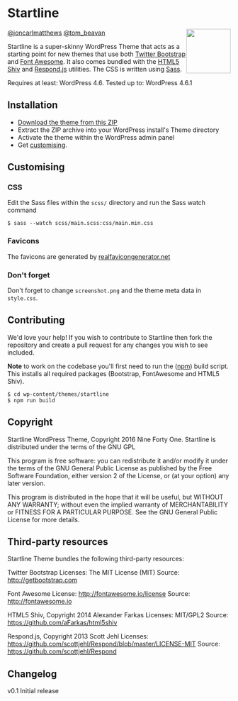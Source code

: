 # Startline

<img src="https://raw.githubusercontent.com/ninefortyone/startline/master/img/logo.png" style="float:right;display:block" height="100">

[@joncarlmatthews](https://twitter.com/joncarlmatthews) [@tom_beavan](https://twitter.com/tom_beavan)

Startline is a super-skinny WordPress Theme that acts as a starting point for new themes that use both [Twitter Bootstrap](http://getbootstrap.com/) and [Font Awesome](http://fontawesome.io/). It also comes bundled with the [HTML5 Shiv](https://github.com/aFarkas/html5shiv) and [Respond.js](https://github.com/scottjehl/Respond) utilities. The CSS is written using [Sass](http://sass-lang.com/).

Requires at least: WordPress 4.6. Tested up to: WordPress 4.6.1

## Installation

 - [Download the theme from this ZIP](http://ninefortyone.co.uk/startline/latest.zip)
 - Extract the ZIP archive into your WordPress install's Theme directory
 - Activate the theme within the WordPress admin panel
 - Get [customising](https://github.com/ninefortyone/startline#customising).

## Customising

### CSS

Edit the Sass files within the `scss/` directory and run the Sass watch command

`$ sass --watch scss/main.scss:css/main.min.css`

### Favicons

The favicons are generated by [realfavicongenerator.net](http://realfavicongenerator.net/)

### Don't forget

Don't forget to change `screenshot.png` and the theme meta data in `style.css`.

## Contributing

We'd love your help! If you wish to contribute to Startline then fork the repository and create a pull request for any changes you wish to see included.

**Note** to work on the codebase you'll first need to run the ([npm](https://www.npmjs.com/)) build script. This installs all required packages (Bootstrap, FontAwesome and HTML5 Shiv).

```
$ cd wp-content/themes/startline
$ npm run build
```

## Copyright

Startline WordPress Theme, Copyright 2016 Nine Forty One.
Startline is distributed under the terms of the GNU GPL

This program is free software: you can redistribute it and/or modify
it under the terms of the GNU General Public License as published by
the Free Software Foundation, either version 2 of the License, or
(at your option) any later version.

This program is distributed in the hope that it will be useful,
but WITHOUT ANY WARRANTY; without even the implied warranty of
MERCHANTABILITY or FITNESS FOR A PARTICULAR PURPOSE. See the
GNU General Public License for more details.

## Third-party resources

Startline Theme bundles the following third-party resources:

Twitter Bootstrap
Licenses: The MIT License (MIT)
Source: http://getbootstrap.com

Font Awesome
License: http://fontawesome.io/license
Source: http://fontawesome.io

HTML5 Shiv, Copyright 2014 Alexander Farkas
Licenses: MIT/GPL2
Source: https://github.com/aFarkas/html5shiv

Respond.js, Copyright 2013 Scott Jehl
Licenses: https://github.com/scottjehl/Respond/blob/master/LICENSE-MIT
Source: https://github.com/scottjehl/Respond

## Changelog

v0.1 Initial release
